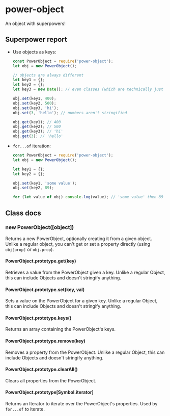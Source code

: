 # power-object
An object with superpowers!

## Superpower report
  * Use objects as keys:
    ```js
    const PowerObject = require('power-object');
    let obj = new PowerObject();

    // objects are always different
    let key1 = {};
    let key2 = {};
    let key3 = new Date(); // even classes (which are technically just objects)

    obj.set(key1, 400);
    obj.set(key2, 500);
    obj.set(key3, 'hi');
    obj.set(3, 'hello'); // numbers aren't stringified

    obj.get(key1); // 400
    obj.get(key2); // 500
    obj.get(key3); // 'hi'
    obj.get(3); // 'hello'
    ```
  * `for...of` iteration:
    ```js
    const PowerObject = require('power-object');
    let obj = new PowerObject();

    let key1 = {};
    let key2 = {};

    obj.set(key1, 'some value');
    obj.set(key2, 89);

    for (let value of obj) console.log(value); // 'some value' then 89
    ```

## Class docs

### new PowerObject([object])
Returns a new PowerObject, optionally creating it from a given object.
Unlike a regular object, you can't get or set a property directly (using `obj[prop]` or `obj.prop`).

#### PowerObject.prototype.get(key)
Retrieves a value from the PowerObject given a key. Unlike a regular Object, this can include Objects and doesn't stringify anything.

#### PowerObject.prototype.set(key, val)
Sets a value on the PowerObject for a given key. Unlike a regular Object, this can include Objects and doesn't stringify anything.

#### PowerObject.prototype.keys()
Returns an array containing the PowerObject's keys.

#### PowerObject.prototype.remove(key)
Removes a property from the PowerObject. Unlike a regular Object, this can include Objects and doesn't stringify anything.

#### PowerObject.prototype.clearAll()
Clears all properties from the PowerObject.

#### PowerObject.prototype[Symbol.iterator]
Returns an Iterator to iterate over the PowerObject's properties. Used by `for...of` to iterate.
